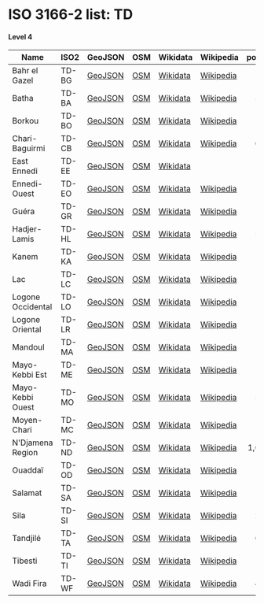 # ISO 3166-2 list: TD


#### Level 4
Name | ISO2 | GeoJSON | OSM | Wikidata | Wikipedia | population 
--- | --- | --- | --- | --- | --- | --: 
Bahr el Gazel | TD-BG | [GeoJSON](../../export/geojson/q8/iso2/TD/TD-BG.geojson) | [OSM](https://www.openstreetmap.org/relation/3106619) | [Wikidata](https://www.wikidata.org/wiki/Q1050621) | [Wikipedia](http://en.wikipedia.org/wiki/ar%3A%D8%A8%D8%AD%D8%B1%20%D8%A7%D9%84%D8%BA%D8%B2%D8%A7%D9%84%20%28%D8%AA%D8%B4%D8%A7%D8%AF%29) | 
Batha | TD-BA | [GeoJSON](../../export/geojson/q8/iso2/TD/TD-BA.geojson) | [OSM](https://www.openstreetmap.org/relation/3106605) | [Wikidata](https://www.wikidata.org/wiki/Q180414) | [Wikipedia](http://en.wikipedia.org/wiki/en%3ABatha%20Region) | 527,031
Borkou | TD-BO | [GeoJSON](../../export/geojson/q8/iso2/TD/TD-BO.geojson) | [OSM](https://www.openstreetmap.org/relation/2537744) | [Wikidata](https://www.wikidata.org/wiki/Q1139666) | [Wikipedia](http://en.wikipedia.org/wiki/en%3ABorkou%20Region) | 
Chari-Baguirmi | TD-CB | [GeoJSON](../../export/geojson/q8/iso2/TD/TD-CB.geojson) | [OSM](https://www.openstreetmap.org/relation/3106626) | [Wikidata](https://www.wikidata.org/wiki/Q843975) | [Wikipedia](http://en.wikipedia.org/wiki/fr%3AChari-Baguirmi) | 621,785
East Ennedi | TD-EE | [GeoJSON](../../export/geojson/q8/iso2/TD/TD-EE.geojson) | [OSM](https://www.openstreetmap.org/relation/7016937) | [Wikidata](https://www.wikidata.org/wiki/Q16632169) |  | 
Ennedi-Ouest | TD-EO | [GeoJSON](../../export/geojson/q8/iso2/TD/TD-EO.geojson) | [OSM](https://www.openstreetmap.org/relation/2537745) | [Wikidata](https://www.wikidata.org/wiki/Q16632172) | [Wikipedia](http://en.wikipedia.org/wiki/fr%3AEnnedi%20Ouest%20%28r%C3%A9gion%29) | 
Guéra | TD-GR | [GeoJSON](../../export/geojson/q8/iso2/TD/TD-GR.geojson) | [OSM](https://www.openstreetmap.org/relation/3106508) | [Wikidata](https://www.wikidata.org/wiki/Q175706) | [Wikipedia](http://en.wikipedia.org/wiki/fr%3AGu%C3%A9ra) | 
Hadjer-Lamis | TD-HL | [GeoJSON](../../export/geojson/q8/iso2/TD/TD-HL.geojson) | [OSM](https://www.openstreetmap.org/relation/3106606) | [Wikidata](https://www.wikidata.org/wiki/Q1042437) | [Wikipedia](http://en.wikipedia.org/wiki/fr%3AHadjer-Lamis) | 562,957
Kanem | TD-KA | [GeoJSON](../../export/geojson/q8/iso2/TD/TD-KA.geojson) | [OSM](https://www.openstreetmap.org/relation/3106623) | [Wikidata](https://www.wikidata.org/wiki/Q849841) | [Wikipedia](http://en.wikipedia.org/wiki/fr%3AKanem%20%28r%C3%A9gion%29) | 
Lac | TD-LC | [GeoJSON](../../export/geojson/q8/iso2/TD/TD-LC.geojson) | [OSM](https://www.openstreetmap.org/relation/3217119) | [Wikidata](https://www.wikidata.org/wiki/Q867869) | [Wikipedia](http://en.wikipedia.org/wiki/fr%3ALac%20%28r%C3%A9gion%29) | 
Logone Occidental | TD-LO | [GeoJSON](../../export/geojson/q8/iso2/TD/TD-LO.geojson) | [OSM](https://www.openstreetmap.org/relation/3218248) | [Wikidata](https://www.wikidata.org/wiki/Q305257) | [Wikipedia](http://en.wikipedia.org/wiki/fr%3ALogone%20Occidental) | 
Logone Oriental | TD-LR | [GeoJSON](../../export/geojson/q8/iso2/TD/TD-LR.geojson) | [OSM](https://www.openstreetmap.org/relation/3218249) | [Wikidata](https://www.wikidata.org/wiki/Q167514) | [Wikipedia](http://en.wikipedia.org/wiki/fr%3ALogone%20Oriental) | 
Mandoul | TD-MA | [GeoJSON](../../export/geojson/q8/iso2/TD/TD-MA.geojson) | [OSM](https://www.openstreetmap.org/relation/3218250) | [Wikidata](https://www.wikidata.org/wiki/Q597410) | [Wikipedia](http://en.wikipedia.org/wiki/fr%3AMandoul) | 
Mayo-Kebbi Est | TD-ME | [GeoJSON](../../export/geojson/q8/iso2/TD/TD-ME.geojson) | [OSM](https://www.openstreetmap.org/relation/3218251) | [Wikidata](https://www.wikidata.org/wiki/Q911421) | [Wikipedia](http://en.wikipedia.org/wiki/fr%3AMayo-Kebbi%20Est) | 
Mayo-Kebbi Ouest | TD-MO | [GeoJSON](../../export/geojson/q8/iso2/TD/TD-MO.geojson) | [OSM](https://www.openstreetmap.org/relation/3218252) | [Wikidata](https://www.wikidata.org/wiki/Q910393) | [Wikipedia](http://en.wikipedia.org/wiki/fr%3AMayo-Kebbi%20Ouest) | 569,087
Moyen-Chari | TD-MC | [GeoJSON](../../export/geojson/q8/iso2/TD/TD-MC.geojson) | [OSM](https://www.openstreetmap.org/relation/3218253) | [Wikidata](https://www.wikidata.org/wiki/Q177799) | [Wikipedia](http://en.wikipedia.org/wiki/fr%3AMoyen-Chari) | 
N'Djamena Region | TD-ND | [GeoJSON](../../export/geojson/q8/iso2/TD/TD-ND.geojson) | [OSM](https://www.openstreetmap.org/relation/3718330) | [Wikidata](https://www.wikidata.org/wiki/Q3659) | [Wikipedia](http://en.wikipedia.org/wiki/ar%3A%D8%A7%D9%86%D8%AC%D9%85%D9%8A%D9%86%D8%A7) | 1,092,066
Ouaddaï | TD-OD | [GeoJSON](../../export/geojson/q8/iso2/TD/TD-OD.geojson) | [OSM](https://www.openstreetmap.org/relation/3106500) | [Wikidata](https://www.wikidata.org/wiki/Q841338) | [Wikipedia](http://en.wikipedia.org/wiki/fr%3AOuadda%C3%AF) | 
Salamat | TD-SA | [GeoJSON](../../export/geojson/q8/iso2/TD/TD-SA.geojson) | [OSM](https://www.openstreetmap.org/relation/3106489) | [Wikidata](https://www.wikidata.org/wiki/Q385584) | [Wikipedia](http://en.wikipedia.org/wiki/fr%3ASalamat) | 
Sila | TD-SI | [GeoJSON](../../export/geojson/q8/iso2/TD/TD-SI.geojson) | [OSM](https://www.openstreetmap.org/relation/3106495) | [Wikidata](https://www.wikidata.org/wiki/Q1149611) | [Wikipedia](http://en.wikipedia.org/wiki/fr%3ASila%20%28Tchad%29) | 289,776
Tandjilé | TD-TA | [GeoJSON](../../export/geojson/q8/iso2/TD/TD-TA.geojson) | [OSM](https://www.openstreetmap.org/relation/3218254) | [Wikidata](https://www.wikidata.org/wiki/Q867856) | [Wikipedia](http://en.wikipedia.org/wiki/fr%3ATandjil%C3%A9) | 682,817
Tibesti | TD-TI | [GeoJSON](../../export/geojson/q8/iso2/TD/TD-TI.geojson) | [OSM](https://www.openstreetmap.org/relation/2537732) | [Wikidata](https://www.wikidata.org/wiki/Q737711) | [Wikipedia](http://en.wikipedia.org/wiki/fr%3ATibesti) | 
Wadi Fira | TD-WF | [GeoJSON](../../export/geojson/q8/iso2/TD/TD-WF.geojson) | [OSM](https://www.openstreetmap.org/relation/2537750) | [Wikidata](https://www.wikidata.org/wiki/Q860813) | [Wikipedia](http://en.wikipedia.org/wiki/fr%3AWadi%20Fira) | 494,933
